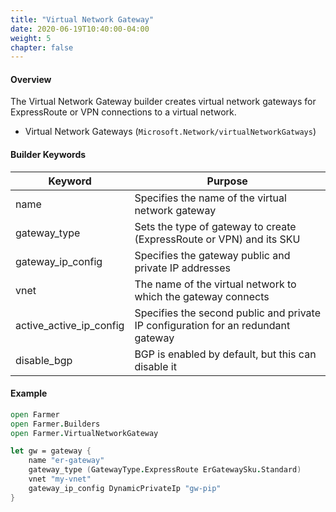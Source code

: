 ```yaml
---
title: "Virtual Network Gateway"
date: 2020-06-19T10:40:00-04:00
weight: 5
chapter: false
---
```


#### Overview
The Virtual Network Gateway builder creates virtual network gateways for ExpressRoute or VPN connections to a virtual network.

* Virtual Network Gateways (`Microsoft.Network/virtualNetworkGatways`)

#### Builder Keywords

| Keyword | Purpose |
|-|-|
| name | Specifies the name of the virtual network gateway |
| gateway_type | Sets the type of gateway to create (ExpressRoute or VPN) and its SKU |
| gateway_ip_config | Specifies the gateway public and private IP addresses |
| vnet | The name of the virtual network to which the gateway connects |
| active_active_ip_config | Specifies the second public and private IP configuration for an redundant gateway |
| disable_bgp | BGP is enabled by default, but this can disable it |

#### Example

```fsharp
open Farmer
open Farmer.Builders
open Farmer.VirtualNetworkGateway

let gw = gateway {
    name "er-gateway"
    gateway_type (GatewayType.ExpressRoute ErGatewaySku.Standard)
    vnet "my-vnet"
    gateway_ip_config DynamicPrivateIp "gw-pip"
}
```
